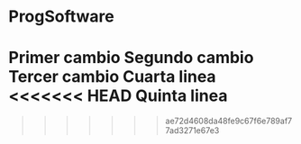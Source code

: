 # ProgSoftware
Primer cambio
Segundo cambio
Tercer cambio
Cuarta linea
<<<<<<< HEAD
Quinta linea
=======
>>>>>>> ae72d4608da48fe9c67f6e789af77ad3271e67e3
